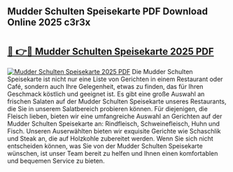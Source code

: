 ## Mudder Schulten Speisekarte PDF Download Online 2025 c3r3x

# <h2><a href="http://gc5oubb.nevu.top/?p=Mudder+Schulten+Speisekarte">🔗 👉🔴 Mudder Schulten Speisekarte 2025 PDF</a></h2>

[![Mudder Schulten Speisekarte 2025 PDF](https://i.imgur.com/dBaPXMq.png)](http://gc5oubb.nevu.top/?p=Mudder+Schulten+Speisekarte)
Die Mudder Schulten Speisekarte ist nicht nur eine Liste von Gerichten in einem Restaurant oder Café, sondern auch Ihre Gelegenheit, etwas zu finden, das für Ihren Geschmack köstlich und geeignet ist. Es gibt eine große Auswahl an frischen Salaten auf der Mudder Schulten Speisekarte unseres Restaurants, die Sie in unserem Salatbereich probieren können. Für diejenigen, die Fleisch lieben, bieten wir eine umfangreiche Auswahl an Gerichten auf der Mudder Schulten Speisekarte an: Rindfleisch, Schweinefleisch, Huhn und Fisch. Unseren Auserwählten bieten wir exquisite Gerichte wie Schaschlik und Steak an, die auf Holzkohle zubereitet werden. Wenn Sie sich nicht entscheiden können, was Sie von der Mudder Schulten Speisekarte wünschen, ist unser Team bereit zu helfen und Ihnen einen komfortablen und bequemen Service zu bieten.
